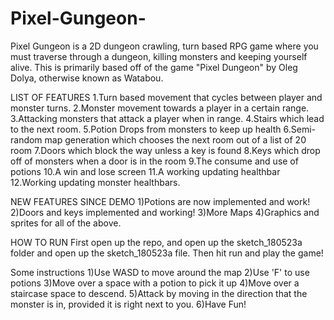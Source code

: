 # Pixel-Gungeon-
Pixel Gungeon is a 2D dungeon crawling, turn based RPG game where you must traverse through a dungeon, killing monsters and keeping yourself alive. This is primarily based off of the game "Pixel Dungeon" by Oleg Dolya, otherwise known as Watabou. 


LIST OF FEATURES
1.Turn based movement that cycles between player and monster turns.
2.Monster movement towards a player in a certain range.
3.Attacking monsters that attack a player when in range.
4.Stairs which lead to the next room.
5.Potion Drops from monsters to keep up health
6.Semi-random map generation which chooses the next room out of a list of 20 room
7.Doors which block the way unless a key is found
8.Keys which drop off of monsters when a door is in the room
9.The consume and use of potions
10.A win and lose screen 
11.A working updating healthbar
12.Working updating monster healthbars.


NEW FEATURES SINCE DEMO
1)Potions are now implemented and work!
2)Doors and keys implemented and working! 
3)More Maps
4)Graphics and sprites for all of the above.

HOW TO RUN 
First open up the repo, and open up the sketch_180523a folder and open up the sketch_180523a file. Then hit run and play the game!

Some instructions
1)Use WASD to move around the map 
2)Use 'F' to use potions
3)Move over a space with a potion to pick it up 
4)Move over a staircase space to descend.
5)Attack by moving in the direction that the monster is in, provided it is right next to you.
6)Have Fun!
